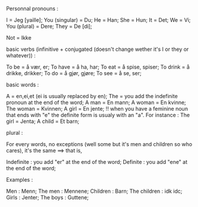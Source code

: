 Personnal pronouns :

I = Jeg [yaille];
You (singular) = Du;
He = Han;
She = Hun;
It = Det;
We = Vi;
You (plural) = Dere;
They = De [di];

Not = Ikke

basic verbs (infinitive + conjugated (doesn't change wether it's I or they or whatever)) :

To be = å vær, er;
To have = å ha, har;
To eat = å spise, spiser;
To drink = å drikke, drikker;
To do = å gjør, gjøre;
To see = å se, ser;

basic words :

A = en,ei,et (ei is usually replaced by en);
The = you add the indefinite pronoun at the end of the word;
A man = En mann;
A woman = En kvinne;
The woman = Kvinnen;
A girl = En jente;
!! when you have a feminine noun that ends with "e" the definite form is usualy with an "a". For instance :
The girl = Jenta;
A child = Et barn;

plural :

For every words, no exceptions (well some but it's men and children so who cares), it's the same ==> that is, 

Indefinite : you add "er" at the end of the word;
Definite : you add "ene" at the end of the word;

Examples : 

Men : Menn;
The men : Mennene;
Children : Barn;
The children : idk idc;
Girls : Jenter;
The boys : Guttene;
